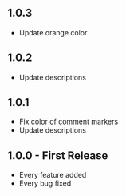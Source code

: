 ## 1.0.3
* Update orange color

## 1.0.2
* Update descriptions

## 1.0.1
* Fix color of comment markers
* Update descriptions

## 1.0.0 - First Release
* Every feature added
* Every bug fixed
